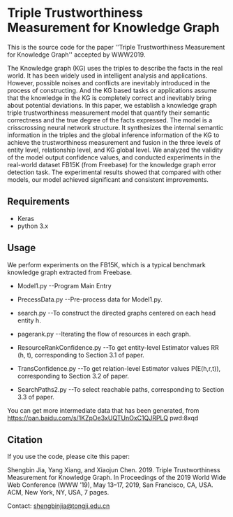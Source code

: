 # Triple Trustworthiness Measurement for Knowledge Graph

This is the source code for the paper ''Triple Trustworthiness Measurement for Knowledge Graph'' accepted by WWW2019.

The Knowledge graph (KG) uses the triples to describe the facts in the real world. It has been widely used in intelligent analysis and applications. However, possible noises and conflicts are inevitably introduced in the process of constructing. And the KG based tasks or applications assume that the knowledge in the KG is completely correct and inevitably bring about potential deviations. In this paper, we establish a knowledge graph triple trustworthiness measurement model that quantify their semantic correctness and the true degree of the facts expressed. The model is a crisscrossing neural network structure. It synthesizes the internal semantic information in the triples and the global inference information of the KG to achieve the trustworthiness measurement and fusion in the three levels of entity level, relationship level, and KG global level. We analyzed the validity of the model output confidence values, and conducted experiments in the real-world dataset FB15K (from Freebase) for the knowledge graph error detection task. The experimental results showed that compared with other models, our model achieved significant and consistent improvements.

## Requirements
* Keras
* python 3.x

## Usage
We perform experiments on the FB15K, which is a typical benchmark knowledge graph extracted from Freebase. 

* Model1.py  --Program Main Entry

* PrecessData.py  --Pre-process data for Model1.py.

* search.py  --To construct the directed graphs centered on each head entity h.

* pagerank.py  --Iterating the flow of resources in each graph.

* ResourceRankConfidence.py  --To get entity-level Estimator values RR (h, t), corresponding to Section 3.1 of paper.

* TransConfidence.py  --To get relation-level Estimator values P(E(h,r,t)), corresponding to Section 3.2 of paper.

* SearchPaths2.py  --To select reachable paths, corresponding to Section 3.3 of paper.



You can get more intermediate data that has been generated, from https://pan.baidu.com/s/1KZpOe3xUQTUnOxC1QJRPLQ  pwd:8xqd


## Citation
If you use the code, please cite this paper:

Shengbin Jia, Yang Xiang, and Xiaojun Chen. 2019. Triple Trustworthiness Measurement for Knowledge Graph. In Proceedings of the 2019 World Wide Web Conference (WWW ’19), May 13–17, 2019, San Francisco, CA, USA. ACM, New York, NY, USA, 7 pages. 

Contact: shengbinjia@tongji.edu.cn
